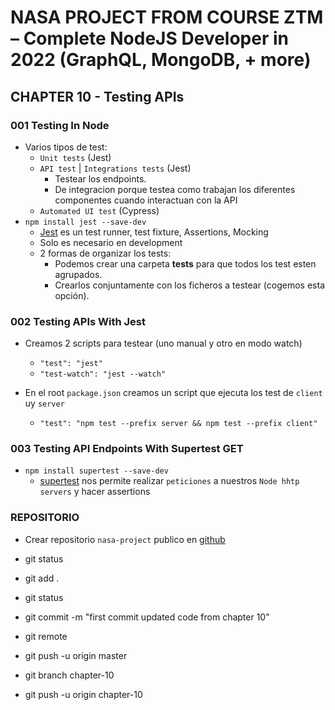 # NASA PROJECT FROM COURSE ZTM – Complete NodeJS Developer in 2022 (GraphQL, MongoDB, + more)

## CHAPTER 10 - Testing APIs

### 001 Testing In Node

- Varios tipos de test:
  - `Unit tests` (Jest)
  - `API test` | `Integrations tests` (Jest)
    - Testear los endpoints.
    - De integracion porque testea como trabajan los diferentes componentes cuando interactuan con la API
  - `Automated UI test` (Cypress)
- `npm install jest --save-dev`
  - [Jest](https://jestjs.io/es-ES/) es un test runner, test fixture, Assertions, Mocking
  - Solo es necesario en development
  - 2 formas de organizar los tests:
    - Podemos crear una carpeta **tests** para que todos los test esten agrupados.
    - Crearlos conjuntamente con los ficheros a testear (cogemos esta opción).

### 002 Testing APIs With Jest

- Creamos 2 scripts para testear (uno manual y otro en modo watch)

  - `"test": "jest"`
  - `"test-watch": "jest --watch"`

- En el root `package.json` creamos un script que ejecuta los test de `client` uy `server`
  - `"test": "npm test --prefix server && npm test --prefix client"`

### 003 Testing API Endpoints With Supertest GET

- `npm install supertest --save-dev`
  - [supertest](https://www.npmjs.com/package/supertest) nos permite realizar `peticiones` a nuestros `Node hhtp servers` y hacer assertions

### REPOSITORIO

- Crear repositorio `nasa-project` publico en [github](https://github.com/aabm00/nasa-project)
- git status
- git add .
- git status
- git commit -m "first commit updated code from chapter 10"
- git remote
- git push -u origin master

- git branch chapter-10
- git push -u origin chapter-10
